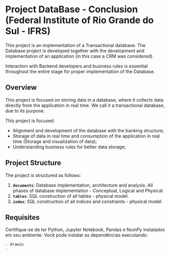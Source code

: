 # Project DataBase - Conclusion (Federal Institute of Rio Grande do Sul - IFRS)

This project is an implementation of a Transactional database. The Database project is developed together with the development and implementation of an application (in this case a CRM was considered).

Interaction with Backend developers and business rules is essential throughout the entire stage for proper implementation of the Database.

## Overview

This project is focused on storing data in a database, where it collects data directly from the application in real time. We call it a transactional database, due to its purpose.

This project is focused:

- Alignment and development of the database with the banking structure;
- Storage of data in real time and consumption of the application in real time (Storage and visualization of data);
- Understanding business rules for better data storage;

## Project Structure

The project is structured as follows:

1. **`documents`**: Database implementation, architecture and analysis. All phases of database implementation - Conceptual, Logical and Physical.
2. **`tables`**: SQL construction of all tables - physical model.
3. **`index`**: SQL construction of all indices and constraints - physical model.

## Requisites

Certifique-se de ter Python, Jupyter Notebook, Pandas e NumPy instalados em seu ambiente. Você pode instalar as dependências executando:

```bash
- drawio
- 